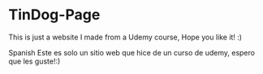 # TinDog-Page
This is just a website I made from a Udemy course, Hope you like it! :)

Spanish
Este es solo un sitio web que hice de un curso de udemy, espero que les guste!:)
